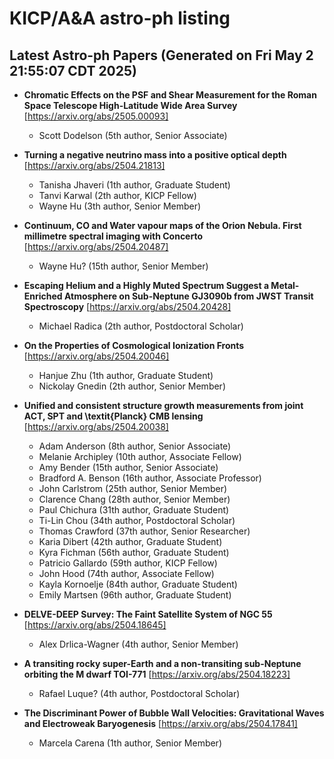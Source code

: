 # KICP/A&A astro-ph listing

## Latest Astro-ph Papers (Generated on Fri May  2 21:55:07 CDT 2025)

- **Chromatic Effects on the PSF and Shear Measurement for the Roman Space Telescope High-Latitude Wide Area Survey**
[https://arxiv.org/abs/2505.00093]
  + Scott Dodelson (5th author, Senior Associate)

- **Turning a negative neutrino mass into a positive optical depth**
[https://arxiv.org/abs/2504.21813]
  + Tanisha Jhaveri (1th author, Graduate Student)
  + Tanvi Karwal (2th author, KICP Fellow)
  + Wayne Hu (3th author, Senior Member)

- **Continuum, CO and Water vapour maps of the Orion Nebula. First millimetre spectral imaging with Concerto**
[https://arxiv.org/abs/2504.20487]
  + Wayne Hu? (15th author, Senior Member)

- **Escaping Helium and a Highly Muted Spectrum Suggest a Metal-Enriched Atmosphere on Sub-Neptune GJ3090b from JWST Transit Spectroscopy**
[https://arxiv.org/abs/2504.20428]
  + Michael Radica (2th author, Postdoctoral Scholar)

- **On the Properties of Cosmological Ionization Fronts**
[https://arxiv.org/abs/2504.20046]
  + Hanjue Zhu (1th author, Graduate Student)
  + Nickolay Gnedin (2th author, Senior Member)

- **Unified and consistent structure growth measurements from joint ACT, SPT and \textit{Planck} CMB lensing**
[https://arxiv.org/abs/2504.20038]
  + Adam Anderson (8th author, Senior Associate)
  + Melanie Archipley (10th author, Associate Fellow)
  + Amy Bender (15th author, Senior Associate)
  + Bradford A. Benson (16th author, Associate Professor)
  + John Carlstrom (25th author, Senior Member)
  + Clarence Chang (28th author, Senior Member)
  + Paul Chichura (31th author, Graduate Student)
  + Ti-Lin Chou (34th author, Postdoctoral Scholar)
  + Thomas Crawford (37th author, Senior Researcher)
  + Karia Dibert (42th author, Graduate Student)
  + Kyra Fichman (56th author, Graduate Student)
  + Patricio Gallardo (59th author, KICP Fellow)
  + John Hood (74th author, Associate Fellow)
  + Kayla Kornoelje (84th author, Graduate Student)
  + Emily Martsen (96th author, Graduate Student)

- **DELVE-DEEP Survey: The Faint Satellite System of NGC 55**
[https://arxiv.org/abs/2504.18645]
  + Alex Drlica-Wagner (4th author, Senior Member)

- **A transiting rocky super-Earth and a non-transiting sub-Neptune orbiting the M dwarf TOI-771**
[https://arxiv.org/abs/2504.18223]
  + Rafael Luque? (4th author, Postdoctoral Scholar)

- **The Discriminant Power of Bubble Wall Velocities: Gravitational Waves and Electroweak Baryogenesis**
[https://arxiv.org/abs/2504.17841]
  + Marcela Carena (1th author, Senior Member)

